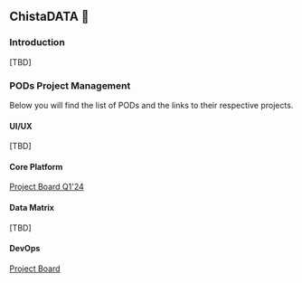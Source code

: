 ## ChistaDATA 👋

### Introduction
[TBD]

### PODs Project Management

Below you will find the list of PODs and the links to their respective projects.

#### UI/UX
[TBD]

#### Core Platform
[Project Board Q1'24](https://github.com/orgs/ChistaDATA/projects/12)

#### Data Matrix
[TBD]

#### DevOps
[Project Board](https://github.com/orgs/ChistaDATA/projects/5)

<!--

**Here are some ideas to get you started:**

🙋‍♀️ A short introduction - what is your organization all about?
🌈 Contribution guidelines - how can the community get involved?
👩‍💻 Useful resources - where can the community find your docs? Is there anything else the community should know?
🍿 Fun facts - what does your team eat for breakfast?
🧙 Remember, you can do mighty things with the power of [Markdown](https://docs.github.com/github/writing-on-github/getting-started-with-writing-and-formatting-on-github/basic-writing-and-formatting-syntax)
-->
